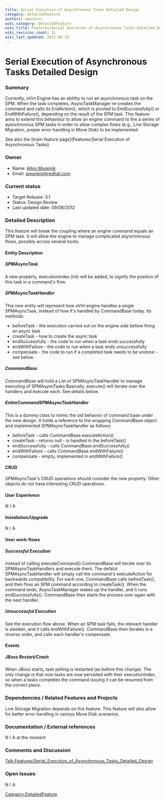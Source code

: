 ```yaml
---
title: Serial Execution of Asynchronous Tasks Detailed Design
category: detailedfeature
authors: amureini
wiki_category: DetailedFeature
wiki_title: Features/Serial Execution of Asynchronous Tasks Detailed Design
wiki_revision_count: 11
wiki_last_updated: 2012-08-29
---
```


# Serial Execution of Asynchronous Tasks Detailed Design

### Summary

Currently, oVirt Engine has an abilitty to run an asynchronous task on the SPM. When the task completes, AsyncTaskManager re-creates the command and calls its EndAction(), which is pivoted to EndSuccessfully() or EndWithFailure(), depending on the result of the SPM task. This feature aims to extend this behaviour to allow an engine command to fire a series of aysnchronous SPM tasks in order to allow complex flows (e.g., Live Storage Migration, proper error handling in Move Disk) to be implemented.

See also the [main feature page](Features/Serial Execution of Asynchronous Tasks).

### Owner

*   Name: [ Allon Mureinik](User:amureini)
*   Email: amureini@redhat.com

### Current status

*   Target Release: 3.1
*   Status: Design Review
*   Last updated date: 09/08/2012

### Detailed Description

This feature will break the coupling where an engine command equals an SPM task. It will allow the engine to manage complicated asynchronous flows, possibly across several hosts.

#### Entity Description

##### SPMAsyncTask

A new property, executionIndex (int) will be added, to signify the position of this task in a command's flow.

##### SPMAsyncTaskHandler

This new entity will represent how oVirt engine handles a single SPMAsyncTask, instead of how it's handled by CommandBase today. Its methods:

*   beforeTask - the execution carried out on the engine side before firing an async task
*   createTask - how to create the async task
*   endSuccessfully - the code to run when a task ends successfully
*   endWithFailure - the code to run when a task ends unsuccessfully
*   compensate - the code to run if a completed task needs to be undone - see below.

##### CommandBase

CommandBase will hold a List of SPMAsyncTaskHandler to manage executing of SPMAsyncTasks Basically, execute() will iterate over the handlers and execute each. See details below.

##### EntireCommandSPMAsyncTaskHandler

This is a dummy class to mimic the old behavior of command base under the new design. It holds a reference to the wrapping CommandBase object and implemented SPMAsyncTaskHandler as follows:

*   beforeTask - calls CommandBase.executeAction()
*   createTask - returns null - is handled in the beforeTask()
*   endSuccessfully - calls CommandBase.endSuccessfully()
*   endWithFailure - calls CommandBase.endWithFailure()
*   compensate - empty, implemented in endWithFailure()

#### CRUD

SPMAsyncTask's CRUD operations should consider the new property. Other objects do not have interesting CRUD operations.

#### User Experience

N / A

#### Installation/Upgrade

N / A

#### User work-flows

##### Successful Execution

instead of calling executeCommand() CommandBase will iterate over its SPMAsyncTaskHandlers and execute them. The defalut SPMAsyncTaskHandler will simply call the command's executeAction for backwards compatibility. For each one, CommandBase calls beforeTask(), and then fires an SPM command according to createTask(). When the command ends, AsyncTaskManager wakes up the handler, and it runs endSuccessfully(). CommandBase then starts the process over again with the next handler.

##### Unsuccessful Execution

See the execution flow above. When an SPM task fails, the relevant handler is awoken, and it calls endWithFailure(). CommandBase then iterates in a *reverse* order, and calls each handler's compensate.

#### Events

##### JBoss Restart/Crash

When JBoss starts, task polling is restarted (as before this change). The only change is that now tasks are now persisted with their executionIndex, so when a tasks completes the command issuing it can be resumed from the correct place.

### Dependencies / Related Features and Projects

Live Storage Migration depends on this feature. This feature will also allow for better error handling in various Move Disk scenarios.

### Documentation / External references

N / A at the moment

### Comments and Discussion

<Talk:Features/Serial_Execution_of_Asynchronous_Tasks_Detailed_Design>

### Open Issues

N / A

<Category:DetailedFeature>
